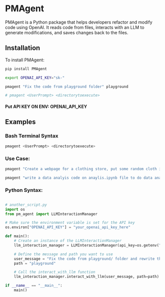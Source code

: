 # PMAgent

PMAgent is a Python package that helps developers refactor and modify code using OpenAI. It reads code from files, interacts with an LLM to generate modifications, and saves changes back to the files.

## Installation

To install PMAgent:

```bash
pip install PMAgent

export OPENAI_API_KEY="sk-"

pmagent "Fix the code from playground folder" playground

# pmagent <UserPrompt> <directorytoexecute>

```
#### Put API KEY ON ENV: OPENAI_API_KEY


## Examples

### Bash Terminal Syntax
```bash
pmagent <UserPrompt> <directorytoexecute>
```
### Use Case:
```bash
pmagent "Create a webpage for a clothing store, put some random cloth images from online free images for products and add an add-to-cart button, i have create folder web-page" web-page

pmagent "write a data analyis code on anaylis.ipynb file to do data analyiss on data from data-analysis folder" data-analysis
```


### Python Syntax:
```python

# another_script.py
import os
from pm_agent import LLMInteractionManager

# Make sure the environment variable is set for the API key
os.environ["OPENAI_API_KEY"] = "your_openai_api_key_here"

def main():
    # Create an instance of the LLMInteractionManager
    llm_interaction_manager = LLMInteractionManager(api_key=os.getenv("OPENAI_API_KEY"))

    # Define the message and path you want to use
    user_message = "Fix the code from playground/ folder and rewrite the code in an advanced professional way on the same file"
    path = "playground"

    # Call the interact_with_llm function
    llm_interaction_manager.interact_with_llm(user_message, path=path)

if __name__ == "__main__":
    main()

```